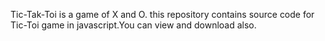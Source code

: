 Tic-Tak-Toi is a game of X and O. this repository contains source code for Tic-Toi game in javascript.You can view and download also.
